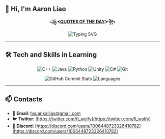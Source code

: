 ## 👋 Hi, I'm Aaron Liao

<div align="center">
  
**꧁≺[QUOTES OF THE DAY](QUOTES.txt)≻꧂**

![Typing SVG](https://readme-typing-svg.herokuapp.com?font=Fira+Code&weight=600&width=1000&&height=40&duration=800&pause=1200&color=7C5DF7&background=FFFFFF00&center=true&vCenter=true&width=600&lines=%3B%22We%20don%27t%20know%20what%20will%20happen%20in%20the%20future%2C%3Bnor%20can%20we%20change%20what%20has%20already%20happened.%3BAll%20we%20can%20do%20is%20our%20best.%22%3B---%20Nazru%20%E3%80%8CMade%20in%20Abyss%E3%80%8D%3B%3B%22When%20UX%20doesn%27t%20consider%20ALL%20users%2C%3Bshouldn%27t%20it%20be%20known%20as%20%27SOME%20User%20Experience%27%20%3Bor%E2%80%A6%20SUX%3F%22%3B---%20Billy%20Gregory%20%E3%80%8CSenior%20Accessibility%20Engineer%E3%80%8D%3B%3B%22HI%20SYF%20SAYS%20HE%20IS%20SAOEST.%22%3B---%20SYFCJS%3B;)
</div>

---

## 🛠 Tech and Skills in Learning
<div align="center">

![C++](https://img.shields.io/badge/-C++-00599C?style=flat&logo=cplusplus&logoColor=white)
![Java](https://img.shields.io/badge/-Java-007396?style=flat&logo=java&logoColor=white)
![Python](https://img.shields.io/badge/-Python-3776AB?style=flat&logo=python&logoColor=white)
![Unity](https://img.shields.io/badge/-Unity-000000?style=flat&logo=unity&logoColor=white)
![C#](https://img.shields.io/badge/-C%23-239120?style=flat&logo=csharp&logoColor=white)
![Git](https://img.shields.io/badge/-Git-F05032?style=flat&logo=git&logoColor=white)

![GitHub Commit Stats](https://github-readme-stats.vercel.app/api?username=FLwolfy&count_private=true&show_icons=true&hide_title=true&hide=prs&theme=tokyonight&card_width=300)
![Languages](https://github-readme-stats.vercel.app/api/top-langs/?username=FLwolfy&layout=compact&theme=tokyonight&card_width=300&langs_count=4&hide=jupyter%20notebook)


</div>

---

## 📫 Contacts

- 📧 **Email**: [hsuankailiao@gmail.com](mailto:hsuankailiao@gmail.com)
- 🐦 **Twitter**: [https://twitter.com/fl_wolfy](https://twitter.com/fl_wolfy)
- 💬 **Discord**: [https://discord.com/users/1006448723326410782](https://discord.com/users/1006448723326410782)
